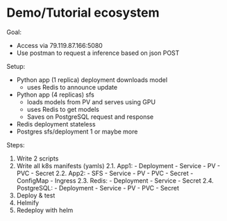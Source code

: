 # Demo/Tutorial ecosystem


Goal:
 - Access via 79.119.87.166:5080
 - Use postman to request a inference based on json POST


Setup:
 - Python app (1 replica) deployment downloads model
    - uses Redis to announce update
 - Python app (4 replicas) sfs 
    - loads models from PV and serves using GPU
    - uses Redis to get models
    - Saves on PostgreSQL request and response
 - Redis deployment stateless
 - Postgres sfs/deployment 1 or maybe more 


Steps:
 1. Write 2 scripts
 2. Write all k8s manifests (yamls)
    2.1. App1:
        - Deployment
        - Service
        - PV
        - PVC
        - Secret
    2.2. App2:
        - SFS
        - Service
        - PV
        - PVC
        - Secret
        - ConfigMap
        - Ingress
    2.3. Redis:
        - Deployment
        - Service
        - Secret
    2.4. PostgreSQL:
        - Deployment
        - Service
        - PV
        - PVC
        - Secret
  3. Deploy & test
  4. Helmify
  5. Redeploy with helm
